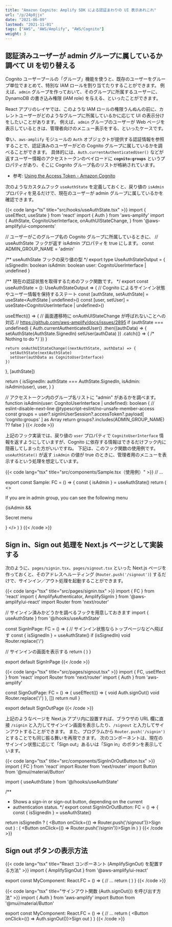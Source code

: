 ```yaml
---
title: "Amazon Cognito: Amplify SDK による認証まわりの UI 表示あれこれ"
url: "/p/24p8jjx"
date: "2021-06-09"
lastmod: "2021-11-01"
tags: ["AWS", "AWS/Amplify", "AWS/Cognito"]
weight: 3
---
```


認証済みユーザーが admin グループに属しているか調べて UI を切り替える
----

Cognito ユーザープールの「グループ」機能を使うと、既存のユーザーをグループ単位でまとめて、特別な IAM ロールを割り当てたりすることができます。
例えば、`admin` グループを作っておいて、そのグループに所属するユーザーに、DynamoDB の書き込み権限 (IAM role) を与える、といったことができます。

React アプリのレイヤでは、このような IAM ロールの権限うんぬんの前に、カレントユーザーがどのようなグループに所属しているかに応じて UI の表示分けをしたいことがあります。
例えば、`admin` グループのユーザーが Web ページを表示しているときは、管理者向けのメニュー表示をする、といったケースです。

幸い、`aws-amplify` モジュールの `Auth` オブジェクトが提供する認証情報を参照することで、認証済みのユーザーがどの Cognito グループに属しているかを調べることができます。
具体的には、`Auth.currentAuthenticatedUser()` などが返すユーザー情報のアクセストークンのペイロードに __`cognito:groups`__ というプロパティがあり、そこに Cognito グループ名のリストが格納されています。

- 参考: [Using the Access Token - Amazon Cognito](https://docs.aws.amazon.com/cognito/latest/developerguide/amazon-cognito-user-pools-using-the-access-token.html)

次のようなカスタムフック `useAuthState` を定義しておくと、戻り値の `isAdmin` プロパティを見るだけで、現在のユーザーが admin グループに属しているかを確認できます。

{{< code lang="ts" title="src/hooks/useAuthState.tsx" >}}
import { useEffect, useState } from 'react'
import { Auth } from 'aws-amplify'
import {
  AuthState, CognitoUserInterface, onAuthUIStateChange,
} from '@aws-amplify/ui-components'

// ユーザーがこのグループ名の Cognito グループに所属しているときに、
// useAuthState フックが返す isAdmin プロパティを true にします。
const ADMIN_GROUP_NAME = 'admin'

/** useAuthState フックの戻り値の型 */
export type UseAuthStateOutput = {
  isSignedIn: boolean
  isAdmin: boolean
  user: CognitoUserInterface | undefined
}

/** 現在の認証状態を取得するためのフック関数です。 */
export const useAuthState = (): UseAuthStateOutput => {
  // Cognito によるサインイン状態やユーザー情報を保持するステート
  const [authState, setAuthState] = useState<AuthState | undefined>()
  const [user, setUser] = useState<CognitoUserInterface | undefined>()

  useEffect(() => {
    // 画面遷移時に onAuthUIStateChange が呼ばれないことへの対応
    // https://github.com/aws-amplify/docs/issues/2895
    if (authState === undefined) {
      Auth.currentAuthenticatedUser()
        .then((authData) => {
          setAuthState(AuthState.SignedIn)
          setUser(authData)
        })
        .catch(() => { /* Nothing to do */ })
    }

    return onAuthUIStateChange((nextAuthState, authData) => {
      setAuthState(nextAuthState)
      setUser(authData as CognitoUserInterface)
    })
  }, [authState])

  return {
    isSignedIn: authState === AuthState.SignedIn,
    isAdmin: isAdmin(user),
    user,
  }
}

// アクセストークン内のグループ名リストに "admin" があるかを調べます。
function isAdmin(user: CognitoUserInterface | undefined): boolean {
  // eslint-disable-next-line @typescript-eslint/no-unsafe-member-access
  const groups = user?.signInUserSession?.accessToken?.payload[
    'cognito:groups'
  ] as Array<string>
  return groups?.includes(ADMIN_GROUP_NAME) ?? false
}
{{< /code >}}

上記のフック実装では、戻り値の `user` プロパティで `CognitoUserInterface` 情報を返すようにしていますが、Cognito に依存する情報はできるだけフック内に隠蔽してしまった方がいいですね。
下記は、このフック関数の使用例です。
`useAuthState()` が返す `isAdmin` の値が true のときに、管理者用のメニューを表示するという処理を想定しています。

{{< code lang="tsx" title="src/components/Sample.tsx（使用例）" >}}
// ...

export const Sample: FC = () => {
  const { isAdmin } = useAuthState()
  return (
    <>
      <p>If you are in admin group, you can see the following menu</p>
      {isAdmin && <p>Secret menu</p>}
    </>
  )
}
{{< /code >}}


Sign in、Sign out 処理を Next.js ページとして実装する
----

次のように、`pages/signin.tsx`、`pages/signout.tsx` といった Next.js ページを作っておくと、そのアドレスへルーティング (`Router.push('/signout')`) するだけで、サインイン／アウト処理を起動することができます。

{{< code lang="tsx" title="src/pages/signin.tsx" >}}
import { FC } from 'react'
import { AmplifyAuthenticator, AmplifySignIn } from '@aws-amplify/ui-react'
import Router from 'next/router'

// サインイン済みかどうかを調べるフックを用意しておきます
import { useAuthState } from '@/hooks/useAuthState'

const SignInPage: FC = () => {
  // サインイン状態ならトップページなどへ飛ばす
  const { isSignedIn } = useAuthState()
  if (isSignedIn) void Router.replace('/')

  // サインインの画面を表示する
  return (
    <AmplifyAuthenticator>
      <AmplifySignIn slot="sign-in" hideSignUp />
    </AmplifyAuthenticator>
  )
}

export default SignInPage
{{< /code >}}

{{< code lang="tsx" title="src/pages/signout.tsx" >}}
import { FC, useEffect } from 'react'
import Router from 'next/router'
import { Auth } from 'aws-amplify'

const SignOutPage: FC = () => {
  useEffect(() => {
    void Auth.signOut()
    void Router.replace('/')
  }, [])
  return null
}

export default SignOutPage
{{< /code >}}

上記のようなページを Next.js アプリ内に設置すれば、ブラウザの URL 欄に直接 `/signin` と入力してサインイン画面を表示したり、`/signout` と入力してサインアウトすることができます。
また、プログラムから `Router.push('/signin')` とすることでも同じ振る舞いを再現できます。
次のコンポーネントは、現在のサインイン状態に応じて「Sign out」あるいは「Sign in」のボタンを表示しています。

{{< code lang="tsx" title="src/components/SignInOrOutButton.tsx" >}}
import { FC } from 'react'
import Router from 'next/router'
import Button from '@mui/material/Button'

import { useAuthState } from '@/hooks/useAuthState'

/**
 * Shows a sign-in or sign-out button, depending on the current
 * authentication status.
 */
export const SignInOrOutButton: FC = () => {
  const { isSignedIn } = useAuthState()

  return isSignedIn ? (
    <Button onClick={() => Router.push('/signout')}>Sign out</Button>
  ) : (
    <Button onClick={() => Router.push('/signin')}>Sign in</Button>
  )
}
{{< /code >}}


Sign out ボタンの表示方法
----

{{< code lang="tsx" title="React コンポーネント (AmplifySignOut) を配置する方法" >}}
import { AmplifySignOut } from '@aws-amplify/ui-react'

export const MyComponent: React.FC = () => {
  // ...
  return (
    <AmplifySignOut />
  )
}
{{< /code >}}

{{< code lang="tsx" title="サインアウト関数 (Auth.signOut()) を呼び出す方法" >}}
import { Auth } from 'aws-amplify'
import Button from '@mui/material/Button'

export const MyComponent: React.FC = () => {
  // ...
  return (
    <Button onClick={() => Auth.signOut()}>Sign out</Button>
  )
}
{{< /code >}}

